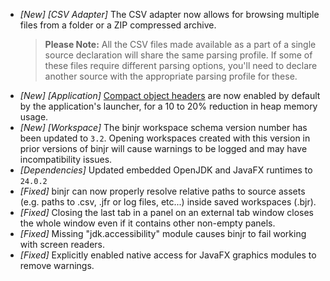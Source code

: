 * _[New] [CSV Adapter]_ The CSV adapter now allows for browsing multiple files from a folder or a ZIP compressed archive.  
  > **Please Note:** All the CSV files made available as a part of a single source declaration will share the same parsing profile. If some of these files require different parsing options, you'll need to declare another source with the appropriate parsing profile for these.
* _[New] [Application]_ [Compact object headers]((https://openjdk.org/jeps/450)) are now enabled by default by the application's launcher, for a 10 to 20% reduction in heap memory usage.  
* _[New] [Workspace]_ The binjr workspace schema version number has been updated to `3.2`. Opening workspaces created with this version in prior versions of binjr will cause warnings to be logged and may have incompatibility issues.   
* _[Dependencies]_ Updated embedded OpenJDK and JavaFX runtimes to `24.0.2`
* _[Fixed]_ binjr can now properly resolve relative paths to source assets (e.g. paths to .csv, .jfr or log files, etc...) inside saved workspaces (.bjr).  
* _[Fixed]_ Closing the last tab in a panel on an external tab window closes the whole window even if it contains other non-empty panels.
* _[Fixed]_ Missing "jdk.accessibility" module causes binjr to fail working with screen readers.
* _[Fixed]_ Explicitly enabled native access for JavaFX graphics modules to remove warnings.